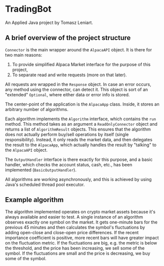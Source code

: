 # TradingBot
An Applied Java project by Tomasz Leniart.

## A brief overview of the project structure

`Connector` is the main wrapper around the `AlpacaAPI` object. It is there for two main reasons:

1. To provide simplified Alpaca Market interface for the purpose of this project,
2. To separate read and write requests (more on that later).

All requests are wrapped in the `Response` object. In case an error occurs, any method using the connector, can detect it.
This object is sort of an "extended" `Optional`, where either data or error info is stored.

The center-point of the application is the `AlpacaApp` class. Inside, it stores an arbitrary number of algorithms.

Each algorithm implements the `Algorithm` interface, which contains the `run` method.
This method takes as an argument a `ReadOnlyConnector` object and returns a list of `AlgorithmResult` objects.
This ensures that the algorithm does not actually perform buy/sell operations by itself (single responsibility).
Instead, it only reads the market data, and then delegates the result to the `AlpacaApp`, which actually handles the result by "talking" to the `AlpacaAPI` object.

The `OutputHandler` interface is there exactly for this purpose, and a basic handler, which checks the account status, cash, etc., has been implemented (`BasicOutputHandler`).

All algorithms are working asynchronously, and this is achieved by using Java's scheduled thread pool executor.

## Example algorithm

The algorithm implemented operates on crypto market assets because it's always available and easier to test. 
A single instance of an algorithm observes exactly one symbol on the market.
It gets one-minute bars for the previous 45 minutes and then calculates the symbol's fluctuations by adding open-close and close-open price differences.
If the recent importance coefficient is positive, more recent bars will have greater impact on the fluctuation metric.
If the fluctuations are big, e.g. the metric is below the threshold, and the price has been increasing, we sell some of the symbol.
If the fluctuations are small and the price is decreasing, we buy some of the symbol.